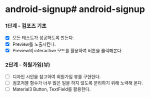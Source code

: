 # android-signup# android-signup

### 1단계 - 컴포즈 기초

- [x] 모든 테스트가 성공하도록 만든다.
- [x] Preview를 노출시킨다.
- [x] Preview의 interactive 모드를 활용하여 버튼을 클릭해본다.

### 2단계 - 회원가입(뷰)

- [ ] 디자인 시안을 참고하여 회원가입 뷰를 구현한다.
- [ ] 컴포저블 함수가 너무 많은 일을 하지 않도록 분리하기 위해 노력해 본다.
- [ ] Material3 Button, TextField를 활용한다.